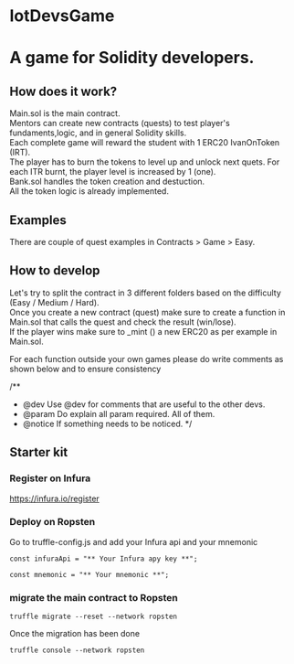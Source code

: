 # IotDevsGame

# A game for Solidity developers.

## How does it work?

Main.sol is the main contract. <br>
Mentors can create new contracts (quests) to test player's fundaments,logic, and in general Solidity skills. <br>
Each complete game will reward the student with 1 ERC20 IvanOnToken (IRT). <br>
The player has to burn the tokens to level up and unlock next quets. For each ITR burnt, the player level is increased by 1 (one). <br>
Bank.sol handles the token creation and destuction. <br>
All the token logic is already implemented. <br>


## Examples

There are couple of quest examples in Contracts > Game > Easy.

## How to develop

Let's try to split the contract in 3 different folders based on the difficulty (Easy / Medium / Hard). <br>
Once you create a new contract (quest) make sure to create a function in Main.sol that calls the quest and check the result (win/lose). <br>
If the player wins make sure to _mint () a new ERC20 as per example in Main.sol. <br>


For each function outside your own games please do write comments as shown below and to ensure consistency <br>

/**
* @dev Use @dev for comments that are useful to the other devs.
* @param Do explain all param required. All of them.
* @notice If something needs to be noticed.
*/

## Starter kit

### Register on Infura

https://infura.io/register

### Deploy on Ropsten

Go to truffle-config.js and add your Infura api and your mnemonic

```
const infuraApi = "** Your Infura apy key **";
```

```
const mnemonic = "** Your mnemonic **";
```


### migrate the main contract to Ropsten

```
truffle migrate --reset --network ropsten
```

Once the migration has been done

```
truffle console --network ropsten
```
